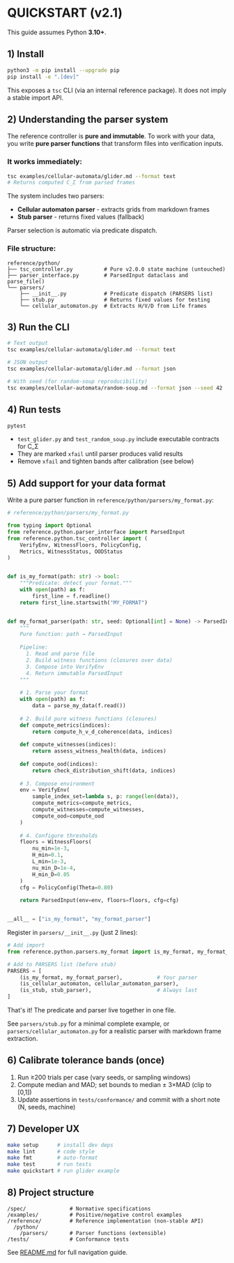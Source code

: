 # QUICKSTART (v2.1)

This guide assumes Python **3.10+**.

## 1) Install
```bash
python3 -m pip install --upgrade pip
pip install -e ".[dev]"
```

This exposes a `tsc` CLI (via an internal reference package). It does not imply a stable import API.

## 2) Understanding the parser system

The reference controller is **pure and immutable**. To work with your data, you write **pure parser functions** that transform files into verification inputs.

### It works immediately:
```bash
tsc examples/cellular-automata/glider.md --format text
# Returns computed C_Σ from parsed frames
```

The system includes two parsers:
- **Cellular automaton parser** - extracts grids from markdown frames
- **Stub parser** - returns fixed values (fallback)

Parser selection is automatic via predicate dispatch.

### File structure:
```
reference/python/
├── tsc_controller.py          # Pure v2.0.0 state machine (untouched)
├── parser_interface.py        # ParsedInput dataclass and parse_file()
└── parsers/
    ├── __init__.py            # Predicate dispatch (PARSERS list)
    ├── stub.py                # Returns fixed values for testing
    └── cellular_automaton.py  # Extracts H/V/D from Life frames
```

## 3) Run the CLI
```bash
# Text output
tsc examples/cellular-automata/glider.md --format text

# JSON output
tsc examples/cellular-automata/glider.md --format json

# With seed (for random-soup reproducibility)
tsc examples/cellular-automata/random-soup.md --format json --seed 42
```

## 4) Run tests
```bash
pytest
```

- `test_glider.py` and `test_random_soup.py` include executable contracts for C_Σ
- They are marked `xfail` until parser produces valid results
- Remove `xfail` and tighten bands after calibration (see below)

## 5) Add support for your data format

Write a pure parser function in `reference/python/parsers/my_format.py`:
```python
# reference/python/parsers/my_format.py

from typing import Optional
from reference.python.parser_interface import ParsedInput
from reference.python.tsc_controller import (
    VerifyEnv, WitnessFloors, PolicyConfig,
    Metrics, WitnessStatus, OODStatus
)


def is_my_format(path: str) -> bool:
    """Predicate: detect your format."""
    with open(path) as f:
        first_line = f.readline()
    return first_line.startswith("MY_FORMAT")


def my_format_parser(path: str, seed: Optional[int] = None) -> ParsedInput:
    """
    Pure function: path → ParsedInput
    
    Pipeline:
      1. Read and parse file
      2. Build witness functions (closures over data)
      3. Compose into VerifyEnv
      4. Return immutable ParsedInput
    """
    
    # 1. Parse your format
    with open(path) as f:
        data = parse_my_data(f.read())
    
    # 2. Build pure witness functions (closures)
    def compute_metrics(indices):
        return compute_h_v_d_coherence(data, indices)
    
    def compute_witnesses(indices):
        return assess_witness_health(data, indices)
    
    def compute_ood(indices):
        return check_distribution_shift(data, indices)
    
    # 3. Compose environment
    env = VerifyEnv(
        sample_index_set=lambda s, p: range(len(data)),
        compute_metrics=compute_metrics,
        compute_witnesses=compute_witnesses,
        compute_ood=compute_ood
    )
    
    # 4. Configure thresholds
    floors = WitnessFloors(
        nu_min=1e-3, 
        H_min=0.1, 
        L_min=1e-3, 
        nu_min_D=1e-4, 
        H_min_D=0.05
    )
    cfg = PolicyConfig(Theta=0.80)
    
    return ParsedInput(env=env, floors=floors, cfg=cfg)


__all__ = ["is_my_format", "my_format_parser"]
```

Register in `parsers/__init__.py` (just 2 lines):
```python
# Add import
from reference.python.parsers.my_format import is_my_format, my_format_parser

# Add to PARSERS list (before stub)
PARSERS = [
    (is_my_format, my_format_parser),           # Your parser
    (is_cellular_automaton, cellular_automaton_parser),
    (is_stub, stub_parser),                     # Always last
]
```

That's it! The predicate and parser live together in one file.

See `parsers/stub.py` for a minimal complete example, or `parsers/cellular_automaton.py` for a realistic parser with markdown frame extraction.

## 6) Calibrate tolerance bands (once)

1. Run ≥200 trials per case (vary seeds, or sampling windows)
2. Compute median and MAD; set bounds to median ± 3×MAD (clip to [0,1])
3. Update assertions in `tests/conformance/` and commit with a short note (N, seeds, machine)

## 7) Developer UX
```bash
make setup      # install dev deps
make lint       # code style
make fmt        # auto-format
make test       # run tests
make quickstart # run glider example
```

## 8) Project structure
```
/spec/              # Normative specifications
/examples/          # Positive/negative control examples
/reference/         # Reference implementation (non-stable API)
  /python/
    /parsers/       # Parser functions (extensible)
/tests/             # Conformance tests
```

See [README.md](README.md) for full navigation guide.